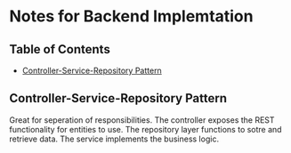 # Notes for Backend Implemtation

## Table of Contents

- [Controller-Service-Repository Pattern](#controller-service-repository-pattern)

## Controller-Service-Repository Pattern
Great for seperation of responsibilities. The controller exposes the REST functionality for entities to use. The repository layer functions to sotre and retrieve data. The service implements the business logic. 